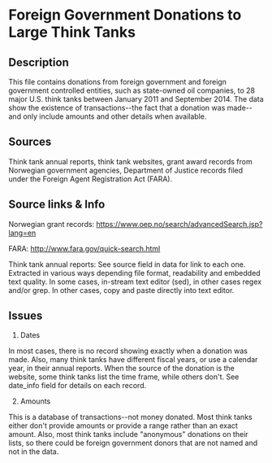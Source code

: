 # Foreign Government Donations to Large Think Tanks

## Description

This file contains donations from foreign government and foreign government controlled entities, such as state-owned oil companies, to 28 major U.S. think tanks between January 2011 and September 2014. The data show the existence of transactions--the fact that a donation was made--and only include amounts and other details when available. 

## Sources

Think tank annual reports, think tank websites, grant award records from Norwegian government agencies, Department of Justice records filed under the Foreign Agent Registration Act (FARA).

## Source links & Info

Norwegian grant records: https://www.oep.no/search/advancedSearch.jsp?lang=en

FARA: http://www.fara.gov/quick-search.html

Think tank annual reports: See source field in data for link to each one. Extracted in various ways depending file format, readability and embedded text quality. In some cases, in-stream text editor (sed), in other cases regex and/or grep. In other cases, copy and paste directly into text editor.

## Issues

1) Dates

In most cases, there is no record showing exactly when a donation was made. Also, many think tanks have different fiscal years, or use a calendar year, in their annual reports. When the source of the donation is the website, some think tanks list the time frame, while others don't. See date_info field for details on each record. 

2) Amounts

This is a database of transactions--not money donated. Most think tanks either don't provide amounts or provide a range rather than an exact amount. Also, most think tanks include "anonymous" donations on their lists, so there could be foreign government donors that are not named and not in the data. 




